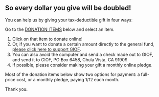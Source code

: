 ## So every dollar you give will be doubled!

You can help us by giving your tax-deductible gift in four ways:

Go to the [DONATION ITEMS](#products) below and select an item.

1. Click on that item to donate online!
1. Or, if you want to donate a certain amount directly to the general fund, [please click here to support GIOF](http://giof.org/support_giof/).
1. You can also avoid the computer and send a check made out to GIOF, and send it to GIOF, PO Box 6458, Chula Vista, CA 91909
1. If possible, please consider making your gift a monthly online pledge.

Most of the donation items below show two options for payment: a full-price cost, or a monthly pledge, paying 1/12 each month.

Thank you.

